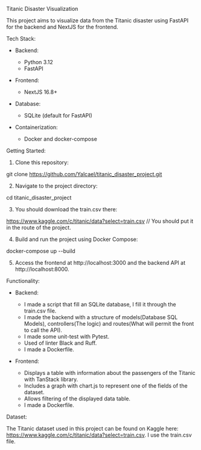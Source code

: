 Titanic Disaster Visualization

This project aims to visualize data from the Titanic disaster using FastAPI for the backend and NextJS for the frontend.

Tech Stack:

- Backend:
  - Python 3.12
  - FastAPI

- Frontend:
  - NextJS 16.8+

- Database:
  - SQLite (default for FastAPI)

- Containerization:
  - Docker and docker-compose

Getting Started:

1. Clone this repository:

  git clone https://github.com/Yalcael/titanic_disaster_project.git

2. Navigate to the project directory:

cd titanic_disaster_project

3. You should download the train.csv there:
   
https://www.kaggle.com/c/titanic/data?select=train.csv // You should put it in the route of the project.

4. Build and run the project using Docker Compose:

docker-compose up --build

5. Access the frontend at http://localhost:3000 and the backend API at http://localhost:8000.

Functionality:

- Backend:
  - I made a script that fill an SQLite database, I fill it through the train.csv file.
  - I made the backend with a structure of models(Database SQL Models), controllers(The logic) and routes(What will permit the front to call the API).
  - I made some unit-test with Pytest.
  - Used of linter Black and Ruff.
  - I made a Dockerfile.

- Frontend:
  - Displays a table with information about the passengers of the Titanic with TanStack library.
  - Includes a graph with chart.js to represent one of the fields of the dataset.
  - Allows filtering of the displayed data table.
  - I made a Dockerfile.

Dataset:

The Titanic dataset used in this project can be found on Kaggle here: https://www.kaggle.com/c/titanic/data?select=train.csv. I use the train.csv file.
